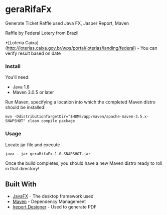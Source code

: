 # geraRifaFx
Generate Ticket Raffle used Java FX, Jasper Report, Maven

Raffle by Federal Lotery from Brazil

*[Loteria Caixa] (http://loterias.caixa.gov.br/wps/portal/loterias/landing/federal) - You can verify result based on date


### Install

You'll need:

- Java 1.8
- Maven 3.0.5 or later

Run Maven, specifying a location into which the completed Maven distro should be installed:

```
mvn -DdistributionTargetDir="$HOME/app/maven/apache-maven-3.5.x-SNAPSHOT" clean compile package
```

### Usage
Locate jar file and execute
```
java - jar geraRifaFx-1.0-SNAPSHOT.jar
```


Once the build completes, you should have a new Maven distro ready to roll in that directory!


## Built With

* [JavaFX](http://docs.oracle.com/javafx/2/get_started/jfxpub-get_started.htm) - The desktop framework used
* [Maven](https://maven.apache.org/) - Dependency Management
* [Ireport Designer](http://community.jaspersoft.com/wiki/getting-started-ireport-designer) - Used to generate PDF 

